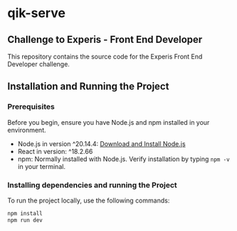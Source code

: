 # qik-serve

## Challenge to Experis - Front End Developer

This repository contains the source code for the Experis Front End Developer challenge.

## Installation and Running the Project

### Prerequisites

Before you begin, ensure you have Node.js and npm installed in your environment.

- Node.js in version ^20.14.4: [Download and Install Node.js](https://nodejs.org/)
- React in version: ^18.2.66
- npm: Normally installed with Node.js. Verify installation by typing `npm -v` in your terminal.

### Installing dependencies and running the Project

To run the project locally, use the following commands:

```bash
npm install
npm run dev

